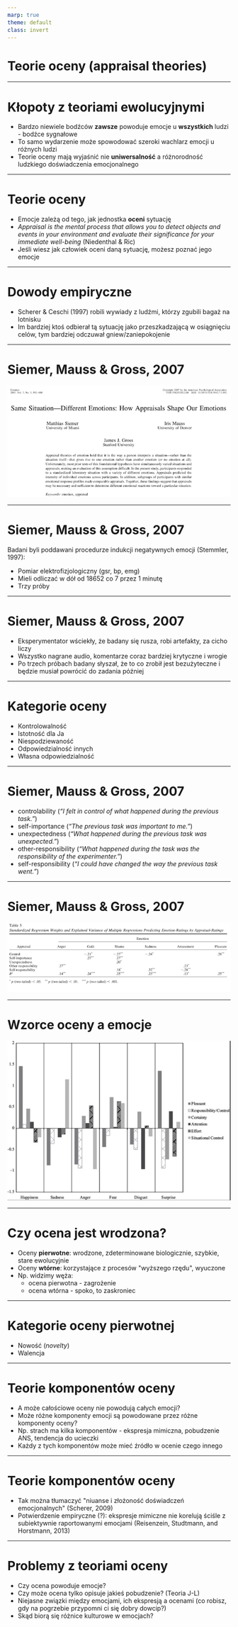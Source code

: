 ```yaml
---
marp: true
theme: default
class: invert
---
```





# Teorie oceny (appraisal theories)


---

# Kłopoty z teoriami ewolucyjnymi

* Bardzo niewiele bodźców **zawsze** powoduje emocje u **wszystkich** ludzi - bodźce sygnałowe
* To samo wydarzenie może spowodować szeroki wachlarz emocji u różnych ludzi
* Teorie oceny mają wyjaśnić nie **uniwersalność** a różnorodność ludzkiego doświadczenia emocjonalnego


---

# Teorie oceny

* Emocje zależą od tego, jak jednostka **oceni** sytuację
* *Appraisal is the mental process that allows you to detect objects and events in your environment and evaluate their significance for your immediate well-being* (Niedenthal & Ric)
* Jeśli wiesz jak człowiek oceni daną sytuację, możesz poznać jego emocje


---

# Dowody empiryczne 

* Scherer & Ceschi (1997) robili wywiady z ludźmi, którzy zgubili bagaż na lotnisku
* Im bardziej ktoś odbierał tą sytuację jako przeszkadzającą w osiągnięciu celów, tym bardziej odczuwał gniew/zaniepokojenie

 
---

# Siemer, Mauss & Gross, 2007

![h:500](img/04_siemer.png)


---

# Siemer, Mauss & Gross, 2007

Badani byli poddawani procedurze indukcji negatywnych emocji (Stemmler, 1997): 

* Pomiar elektrofizjologiczny (gsr, bp, emg)
* Mieli odliczać w dół od 18652 co 7 przez 1 minutę
* Trzy próby


---

# Siemer, Mauss & Gross, 2007

* Eksperymentator wściekły, że badany się rusza, robi artefakty, za cicho liczy
* Wszystko nagrane audio, komentarze coraz bardziej krytyczne i wrogie
* Po trzech próbach badany słyszał, że to co zrobił jest bezużyteczne i będzie musiał powrócić do zadania później


---

# Kategorie oceny

* Kontrolowalność 
* Istotność dla Ja
* Niespodziewaność
* Odpowiedzialność innych
* Własna odpowiedzialność

---

# Siemer, Mauss & Gross, 2007

* controlability (*“I felt in control of what happened during the previous task.”*)
* self-importance (*“The previous task was important to me.”*)
* unexpectedness (*“What happened during the previous task was unexpected.”*)
* other-responsibility (*“What happened during the task was the responsibility of the experimenter.”*)
* self-responsibility (*“I could have changed the way the previous task went.”*)

---

# Siemer, Mauss & Gross, 2007

![h:500](img/04_siemer_tabela.png)

---

# Wzorce oceny a emocje

![h:500](img/04_patterns.png)

---

# Czy ocena jest wrodzona?

* Oceny **pierwotne**: wrodzone, zdeterminowane biologicznie, szybkie, stare ewolucyjnie
* Oceny **wtórne**: korzystające z procesów "wyższego rzędu", wyuczone
* Np. widzimy węża:
	+ ocena pierwotna - zagrożenie
	+ ocena wtórna - spoko, to zaskroniec

---

# Kategorie oceny pierwotnej

* Nowość (*novelty*)
* Walencja

---

# Teorie komponentów oceny

* A może całościowe oceny nie powodują całych emocji?
* Może różne komponenty emocji są powodowane przez różne komponenty oceny?
* Np. strach ma kilka komponentów - ekspresja mimiczna, pobudzenie ANS, tendencja do ucieczki
* Każdy z tych komponentów może mieć źródło w ocenie czego innego

---

# Teorie komponentów oceny

* Tak można tłumaczyć "niuanse i złożoność doświadczeń emocjonalnych" (Scherer, 2009)
* Potwierdzenie empiryczne (?): ekspresje mimiczne nie korelują ściśle z subiektywnie raportowanymi emocjami (Reisenzein, Studtmann, and Horstmann, 2013)



---

# Problemy z teoriami oceny

* Czy ocena powoduje emocje?
* Czy może ocena tylko opisuje jakieś pobudzenie? (Teoria J-L)
* Niejasne związki między emocjami, ich ekspresją a ocenami (co robisz, gdy na pogrzebie przypomni ci się dobry dowcip?)
* Skąd biorą się różnice kulturowe w emocjach?
